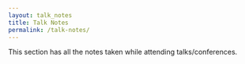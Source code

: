 ```yaml
---
layout: talk_notes
title: Talk Notes
permalink: /talk-notes/
---
```


This section has all the notes taken while attending talks/conferences.
